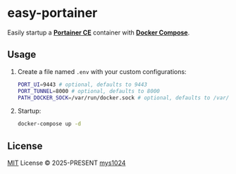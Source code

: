 # easy-portainer

Easily startup a [**Portainer CE**](https://docs.portainer.io/start/install-ce/server/docker/linux) container with [**Docker Compose**](https://docs.docker.com/compose/).

## Usage

1. Create a file named `.env` with your custom configurations:

    ```sh
    PORT_UI=9443 # optional, defaults to 9443
    PORT_TUNNEL=8000 # optional, defaults to 8000
    PATH_DOCKER_SOCK=/var/run/docker.sock # optional, defaults to /var/run/docker.sock
    ```

2. Startup:

    ```sh
    docker-compose up -d
    ```

## License

[MIT](./LICENSE) License &copy; 2025-PRESENT [mys1024](https://github.com/mys1024)
